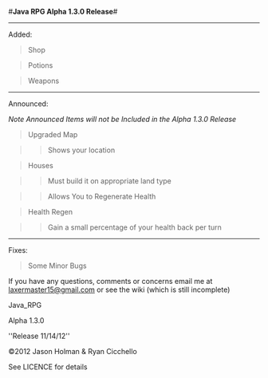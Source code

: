 #__Java RPG Alpha 1.3.0 Release__#
<hr>

Added:
> Shop

> Potions

> Weapons

<hr>

Announced:
 
*Note Announced Items will not be Included in the Alpha 1.3.0 Release*  

>Upgraded Map

>>Shows your location

>Houses

>>Must build it on appropriate land type

>>Allows You to Regenerate Health

>Health Regen

>>Gain a small percentage of your health back per turn

<hr>

Fixes:

>Some Minor Bugs

If you have any questions, comments or concerns email me at laxermaster15@gmail.com or see the wiki (which is still incomplete)

Java_RPG

Alpha 1.3.0

''Release 11/14/12''

©2012 Jason Holman & Ryan Cicchello

See LICENCE for details
